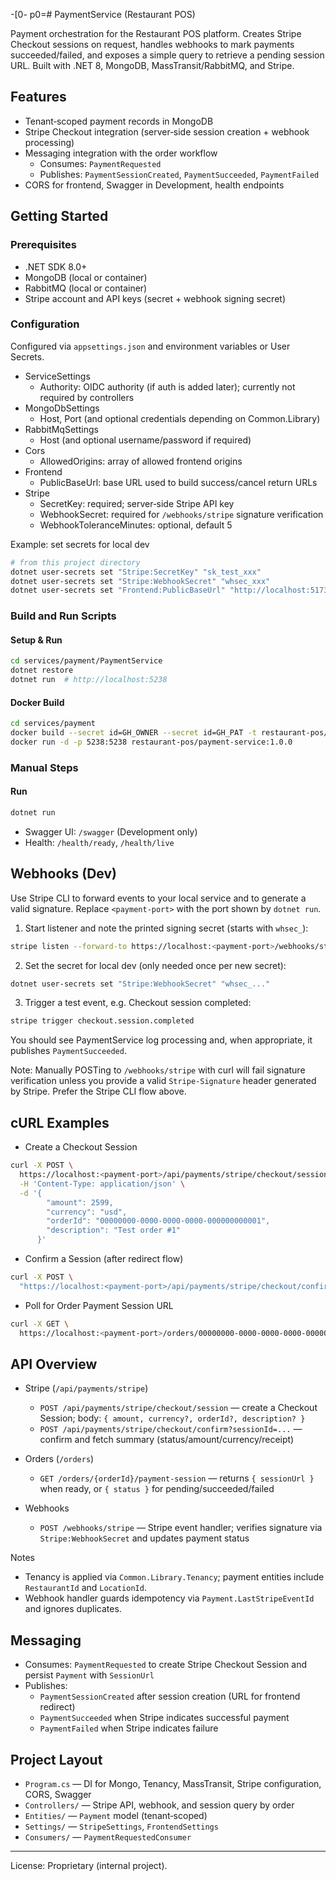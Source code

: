 -[0-
p0\=\# PaymentService (Restaurant POS)

Payment orchestration for the Restaurant POS platform. Creates Stripe Checkout sessions on request, handles webhooks to mark payments succeeded/failed, and exposes a simple query to retrieve a pending session URL. Built with .NET 8, MongoDB, MassTransit/RabbitMQ, and Stripe.

## Features
- Tenant‑scoped payment records in MongoDB
- Stripe Checkout integration (server‑side session creation + webhook processing)
- Messaging integration with the order workflow
  - Consumes: `PaymentRequested`
  - Publishes: `PaymentSessionCreated`, `PaymentSucceeded`, `PaymentFailed`
- CORS for frontend, Swagger in Development, health endpoints

## Getting Started

### Prerequisites
- .NET SDK 8.0+
- MongoDB (local or container)
- RabbitMQ (local or container)
- Stripe account and API keys (secret + webhook signing secret)

### Configuration
Configured via `appsettings.json` and environment variables or User Secrets.

- ServiceSettings
  - Authority: OIDC authority (if auth is added later); currently not required by controllers
- MongoDbSettings
  - Host, Port (and optional credentials depending on Common.Library)
- RabbitMqSettings
  - Host (and optional username/password if required)
- Cors
  - AllowedOrigins: array of allowed frontend origins
- Frontend
  - PublicBaseUrl: base URL used to build success/cancel return URLs
- Stripe
  - SecretKey: required; server‑side Stripe API key
  - WebhookSecret: required for `/webhooks/stripe` signature verification
  - WebhookToleranceMinutes: optional, default 5

Example: set secrets for local dev
```bash
# from this project directory
dotnet user-secrets set "Stripe:SecretKey" "sk_test_xxx"
dotnet user-secrets set "Stripe:WebhookSecret" "whsec_xxx"
dotnet user-secrets set "Frontend:PublicBaseUrl" "http://localhost:5173"
```

### Build and Run Scripts

#### Setup & Run
```bash
cd services/payment/PaymentService
dotnet restore
dotnet run  # http://localhost:5238
```

#### Docker Build
```bash
cd services/payment
docker build --secret id=GH_OWNER --secret id=GH_PAT -t restaurant-pos/payment-service:1.0.0 .
docker run -d -p 5238:5238 restaurant-pos/payment-service:1.0.0
```

### Manual Steps

#### Run
```bash
dotnet run
```
- Swagger UI: `/swagger` (Development only)
- Health: `/health/ready`, `/health/live`

## Webhooks (Dev)

Use Stripe CLI to forward events to your local service and to generate a valid signature. Replace `<payment-port>` with the port shown by `dotnet run`.

1) Start listener and note the printed signing secret (starts with `whsec_`):
```bash
stripe listen --forward-to https://localhost:<payment-port>/webhooks/stripe
```

2) Set the secret for local dev (only needed once per new secret):
```bash
dotnet user-secrets set "Stripe:WebhookSecret" "whsec_..."
```

3) Trigger a test event, e.g. Checkout session completed:
```bash
stripe trigger checkout.session.completed
```

You should see PaymentService log processing and, when appropriate, it publishes `PaymentSucceeded`.

Note: Manually POSTing to `/webhooks/stripe` with curl will fail signature verification unless you provide a valid `Stripe-Signature` header generated by Stripe. Prefer the Stripe CLI flow above.

## cURL Examples

- Create a Checkout Session
```bash
curl -X POST \
  https://localhost:<payment-port>/api/payments/stripe/checkout/session \
  -H 'Content-Type: application/json' \
  -d '{
        "amount": 2599,
        "currency": "usd",
        "orderId": "00000000-0000-0000-0000-000000000001",
        "description": "Test order #1"
      }'
```

- Confirm a Session (after redirect flow)
```bash
curl -X POST \
  "https://localhost:<payment-port>/api/payments/stripe/checkout/confirm?sessionId=cs_test_123"
```

- Poll for Order Payment Session URL
```bash
curl -X GET \
  https://localhost:<payment-port>/orders/00000000-0000-0000-0000-000000000001/payment-session
```

## API Overview

- Stripe (`/api/payments/stripe`)
  - `POST /api/payments/stripe/checkout/session` — create a Checkout Session; body: `{ amount, currency?, orderId?, description? }`
  - `POST /api/payments/stripe/checkout/confirm?sessionId=...` — confirm and fetch summary (status/amount/currency/receipt)

- Orders (`/orders`)
  - `GET /orders/{orderId}/payment-session` — returns `{ sessionUrl }` when ready, or `{ status }` for pending/succeeded/failed

- Webhooks
  - `POST /webhooks/stripe` — Stripe event handler; verifies signature via `Stripe:WebhookSecret` and updates payment status

Notes
- Tenancy is applied via `Common.Library.Tenancy`; payment entities include `RestaurantId` and `LocationId`.
- Webhook handler guards idempotency via `Payment.LastStripeEventId` and ignores duplicates.

## Messaging

- Consumes: `PaymentRequested` to create Stripe Checkout Session and persist `Payment` with `SessionUrl`
- Publishes:
  - `PaymentSessionCreated` after session creation (URL for frontend redirect)
  - `PaymentSucceeded` when Stripe indicates successful payment
  - `PaymentFailed` when Stripe indicates failure

## Project Layout
- `Program.cs` — DI for Mongo, Tenancy, MassTransit, Stripe configuration, CORS, Swagger
- `Controllers/` — Stripe API, webhook, and session query by order
- `Entities/` — `Payment` model (tenant‑scoped)
- `Settings/` — `StripeSettings`, `FrontendSettings`
- `Consumers/` — `PaymentRequestedConsumer`

---

License: Proprietary (internal project).
